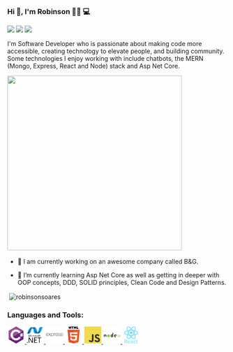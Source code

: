 
### Hi 👋, I'm Robinson 👨‍💻 💻


[<img src="https://img.shields.io/badge/twitter-%231DA1F2.svg?&style=for-the-badge&logo=twitter&logoColor=white" />](https://twitter.com/@RobinsonNascto) [<img src="https://img.shields.io/badge/linkedin-%230077B5.svg?&style=for-the-badge&logo=linkedin&logoColor=white" />](https://www.linkedin.com/in/robinson-soares/) [<img src = "https://img.shields.io/badge/instagram-%23E4405F.svg?&style=for-the-badge&logo=instagram&logoColor=white">](https://www.instagram.com/soares.robinson/) 

I'm Software Developer who is passionate about making code more accessible, creating technology to elevate people, and building community. Some technologies I enjoy working with include chatbots, the MERN (Mongo, Express, React and Node) stack and Asp Net Core. 

<img src="https://camo.githubusercontent.com/248354099f083535b130b20af628b6fd53aeb8dc4ca9fe0cd2b7577315f41fb4/68747470733a2f2f6d656469612e67697068792e636f6d2f6d656469612f49666d454177556c4d4d794b6252443637542f67697068792e676966" width="400" height="400" />


- 🔭 I am currently working on an awesome company called B&G.

- 📄 I’m currently learning Asp Net Core as well as getting in deeper with OOP concepts, DDD, SOLID principles, Clean Code and Design Patterns.

<p>&nbsp;<img align="center" src="https://github-readme-stats.vercel.app/api?username=robinsonsoares&show_icons=true&locale=en" alt="robinsonsoares" /></p>


<h3 align="left">Languages and Tools:</h3>
<p align="left"> <a href="https://www.w3schools.com/cs/" target="_blank"> <img src="https://raw.githubusercontent.com/devicons/devicon/master/icons/csharp/csharp-original.svg" alt="csharp" width="40" height="40"/> </a> <a href="https://dotnet.microsoft.com/" target="_blank"> <img src="https://raw.githubusercontent.com/devicons/devicon/master/icons/dot-net/dot-net-original-wordmark.svg" alt="dotnet" width="40" height="40"/> </a> <a href="https://expressjs.com" target="_blank"> <img src="https://raw.githubusercontent.com/devicons/devicon/master/icons/express/express-original-wordmark.svg" alt="express" width="40" height="40"/> </a> <a href="https://www.w3.org/html/" target="_blank"> <img src="https://raw.githubusercontent.com/devicons/devicon/master/icons/html5/html5-original-wordmark.svg" alt="html5" width="40" height="40"/> </a> <a href="https://developer.mozilla.org/en-US/docs/Web/JavaScript" target="_blank"> <img src="https://raw.githubusercontent.com/devicons/devicon/master/icons/javascript/javascript-original.svg" alt="javascript" width="40" height="40"/> </a> <a href="https://nodejs.org" target="_blank"> <img src="https://raw.githubusercontent.com/devicons/devicon/master/icons/nodejs/nodejs-original-wordmark.svg" alt="nodejs" width="40" height="40"/> </a> <a href="https://reactjs.org/" target="_blank"> <img src="https://raw.githubusercontent.com/devicons/devicon/master/icons/react/react-original-wordmark.svg" alt="react" width="40" height="40"/> </a> </p>



